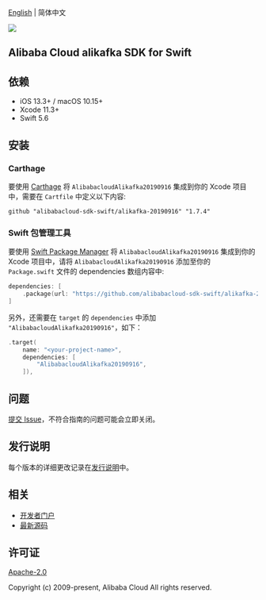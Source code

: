 [English](README.md) | 简体中文

![](https://aliyunsdk-pages.alicdn.com/icons/AlibabaCloud.svg)

## Alibaba Cloud alikafka SDK for Swift

## 依赖

- iOS 13.3+ / macOS 10.15+
- Xcode 11.3+
- Swift 5.6

## 安装

### Carthage

要使用 [Carthage](https://github.com/Carthage/Carthage) 将 `AlibabacloudAlikafka20190916` 集成到你的 Xcode 项目中，需要在 `Cartfile` 中定义以下内容:

```ogdl
github "alibabacloud-sdk-swift/alikafka-20190916" "1.7.4"
```

### Swift 包管理工具

要使用 [Swift Package Manager](https://swift.org/package-manager/) 将 `AlibabacloudAlikafka20190916` 集成到你的 Xcode 项目中，请将 `AlibabacloudAlikafka20190916` 添加至你的 `Package.swift` 文件的 dependencies 数组内容中:

```swift
dependencies: [
    .package(url: "https://github.com/alibabacloud-sdk-swift/alikafka-20190916.git", from: "1.7.4")
]
```

另外，还需要在 `target` 的 `dependencies` 中添加 `"AlibabacloudAlikafka20190916"`，如下：

```swift
.target(
    name: "<your-project-name>",
    dependencies: [
        "AlibabacloudAlikafka20190916",
    ]),
```

## 问题

[提交 Issue](https://github.com/alibabacloud-sdk-swift/alikafka-20190916/issues/new)，不符合指南的问题可能会立即关闭。

## 发行说明

每个版本的详细更改记录在[发行说明](./ChangeLog.txt)中。

## 相关

* [开发者门户](https://next.api.aliyun.com/home)
* [最新源码](https://github.com/alibabacloud-sdk-swift/alikafka-20190916)

## 许可证

[Apache-2.0](http://www.apache.org/licenses/LICENSE-2.0)

Copyright (c) 2009-present, Alibaba Cloud All rights reserved.
